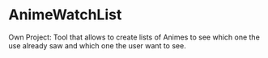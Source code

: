 # AnimeWatchList
 Own Project: Tool that allows to create lists of Animes to see which one the use already saw and which one the user want to see.
